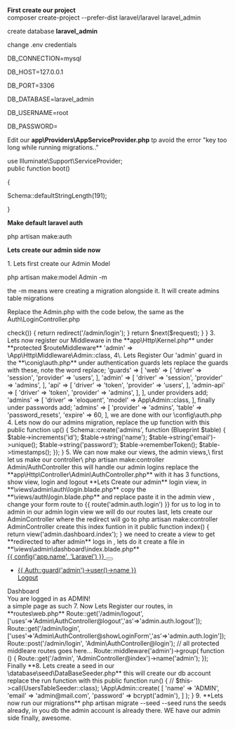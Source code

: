 **First create our project**\
composer create-project --prefer-dist laravel/laravel laravel_admin

create database **laravel_admin**

change .env credentials

DB_CONNECTION=mysql

DB_HOST=127.0.0.1

DB_PORT=3306

DB_DATABASE=laravel_admin

DB_USERNAME=root

DB_PASSWORD=

Edit our **app\Providers\AppServiceProvider.php** tp avoid the error "key too long while running migrations.."

use Illuminate\Support\ServiceProvider;\
public function boot()

{

Schema::defaultStringLength(191);

}

**Make default laravel auth**

php artisan make:auth

**Lets create our admin side now**

1\. Lets first create our Admin Model

php artisan make:model Admin -m

the -m means were creating a migration alongside it. It will create admins table migrations

Replace the Admin.php with the code below, the same as the Auth\LoginController.php

<?php

namespace App;

use Illuminate\Notifications\Notifiable;

use Illuminate\Foundation\Auth\User as Authenticatable;

class Admin extends Authenticatable

{

use Notifiable;

/**

* The attributes that are mass assignable.

*

* @var array

*/

protected $fillable = [

'name', 'email','password',

];

/**

* The attributes that should be hidden for arrays.

*

* @var array

*/

protected $hidden = [

'password', 'remember_token',

];

}

2. Lets create our Admin Middleware, look on laravel.com on middlewares for more expalanation. Middleware is our security layer, it controls access.

php artisan make:middleware Admin

replace the code in **\http\middleware\Admin.php** with

<?php

namespace App\Http\Middleware;

use Closure;

use Illuminate\Support\Facades\Auth;

class Admin

{

public function handle($request, Closure $next, $guard = 'admin')

{

if (!Auth::guard('admin')->check()) {

return redirect('/admin/login');

}

return $next($request);

}

}

3. Lets now register our Middleware in the **app\Http\Kernel.php** under **protected $routeMiddleware**

'admin' => \App\Http\Middleware\Admin::class,

4\. Lets Register Our 'admin' guard in the **\conig\auth.php**

under authentication guards lets replace the guards with these, note the word replace;

'guards' => [

'web' => [

'driver' => 'session',

'provider' => 'users',

],

'admin' => [

'driver' => 'session',

'provider' => 'admins',

],

'api' => [

'driver' => 'token',

'provider' => 'users',

],

'admin-api' => [

'driver' => 'token',

'provider' => 'admins',

],

],

under providers add;

'admins' => [

'driver' => 'eloquent',

'model' => App\Admin::class,

],

finally under passwords add;

'admins' => [

'provider' => 'admins',

'table' => 'password_resets',

'expire' => 60,

],

we are done with our \config\auth.php

4. Lets now do our admins migration, replace the up function with this

public function up()

{

Schema::create('admins', function (Blueprint $table) {

$table->increments('id');

$table->string('name');

$table->string('email')->unique();

$table->string('password');

$table->rememberToken();

$table->timestamps();

});

}

5. We can now make our views, the admin views,\
first let us make our controller\
php artisan make:controller Admin/AuthController

this will handle our admin logins

replace the **app\Http\Controller\Admin\AuthController.php** with

it has 3 functions, show view, login and logout

**Lets Create our admin** login view, in **\views\admin\auth\login.blade.php**

copy the **\views/auth\login.blade.php** and replace paste it in the admin view ,

change your form route to {{ route('admin.auth.login') }} for us to log in to admin in our admin login view

we will do our routes last,

lets create our AdminController where the redirect will go to

php artisan make:controller AdminController

create this index funtion in it

public function index()

{

return view('admin.dashboard.index');

}

we need to create a view to get **redirected to after admin** logs in

, lets do it

create a file in **\views\admin\dashboard\index.blade.php**

<!DOCTYPE html>

<html lang="{{ app()->getLocale() }}">

<head>

<meta charset="utf-8">

<meta http-equiv="X-UA-Compatible" content="IE=edge">

<meta name="viewport" content="width=device-width, initial-scale=1">

<!-- CSRF Token -->

<meta name="csrf-token" content="{{ csrf_token() }}">

<title>{{ config('app.name', 'Laravel') }}</title>

<!-- Styles -->

<link href="{{ asset('css/app.css') }}" rel="stylesheet">

</head>

<body>

<div id="app">

<nav class="navbar navbar-expand-md navbar-light navbar-laravel">

<div class="container">

<a class="navbar-brand" href="{{ url('/') }}">

{{ config('app.name', 'Laravel') }}

</a>

<button class="navbar-toggler" type="button" data-toggle="collapse" data-target="#navbarSupportedContent" aria-controls="navbarSupportedContent" aria-expanded="false" aria-label="Toggle navigation">

<span class="navbar-toggler-icon"></span>

</button>

<div class="collapse navbar-collapse" id="navbarSupportedContent">

<!-- Left Side Of Navbar -->

<ul class="navbar-nav mr-auto">

</ul>

<!-- Right Side Of Navbar -->

<ul class="navbar-nav ml-auto">

<!-- Authentication Links -->

<li class="nav-item dropdown">

<a id="navbarDropdown" class="nav-link dropdown-toggle" href="#" role="button" data-toggle="dropdown" aria-haspopup="true" aria-expanded="false">

{{ Auth::guard('admin')->user()->name }} <span class="caret"></span>

</a>

<div class="dropdown-menu" aria-labelledby="navbarDropdown">

<a href="{{ route('admin.auth.logout') }}"> <i class="fa fa-power-off"></i>

Logout

</a>

</div>

</li>

</ul>

</div>

</div>

</nav>

<main class="py-4">

<div class="container">

<div class="row justify-content-center">

<div class="col-md-8">

<div class="card">

<div class="card-header">Dashboard</div>

<div class="card-body">

You are logged in as ADMIN!

</div>

</div>

</div>

</div>

</div>

</main>

</div>

<!-- Scripts -->

<script src="{{ asset('js/app.js') }}"></script>

</body>

</html>

a simple page as such

7. Now Lets Register our routes, in **routes\web.php**

Route::get('/admin/logout',['uses'=>'Admin\AuthController@logout','as'=>'admin.auth.logout']);

Route::get('/admin/login', ['uses'=>'Admin\AuthController@showLoginForm','as'=>'admin.auth.login']);

Route::post('/admin/login', 'Admin\AuthController@login');

// all protected middleare routes goes here...

Route::middleware('admin')->group( function () {

Route::get('/admin', 'AdminController@index')->name('admin');

});

Finally

**8. Lets create a seed in our \database\seed\DataBaseSeeder.php**

this will create our db account

replace the run function with this

public function run()

{

// $this->call(UsersTableSeeder::class);

\App\Admin::create(

[

'name' => 'ADMIN',

'email' => 'admin@mail.com',

'password' => bcrypt('admin'),

]

);

}

9. **Lets now run our migrations**

php artisan migrate --seed

--seed runs the seeds already, in you db the admin account is already there.

WE have our admin side finally, awesome.